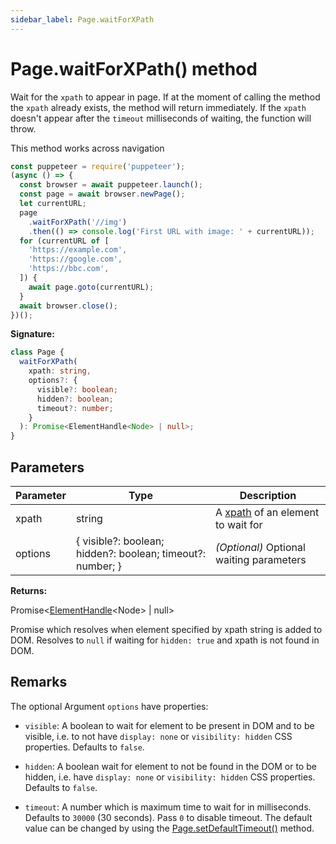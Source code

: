 ```yaml
---
sidebar_label: Page.waitForXPath
---
```


# Page.waitForXPath() method

Wait for the `xpath` to appear in page. If at the moment of calling the method the `xpath` already exists, the method will return immediately. If the `xpath` doesn't appear after the `timeout` milliseconds of waiting, the function will throw.

This method works across navigation

```ts
const puppeteer = require('puppeteer');
(async () => {
  const browser = await puppeteer.launch();
  const page = await browser.newPage();
  let currentURL;
  page
    .waitForXPath('//img')
    .then(() => console.log('First URL with image: ' + currentURL));
  for (currentURL of [
    'https://example.com',
    'https://google.com',
    'https://bbc.com',
  ]) {
    await page.goto(currentURL);
  }
  await browser.close();
})();
```

**Signature:**

```typescript
class Page {
  waitForXPath(
    xpath: string,
    options?: {
      visible?: boolean;
      hidden?: boolean;
      timeout?: number;
    }
  ): Promise<ElementHandle<Node> | null>;
}
```

## Parameters

| Parameter | Type                                                       | Description                                                                             |
| --------- | ---------------------------------------------------------- | --------------------------------------------------------------------------------------- |
| xpath     | string                                                     | A [xpath](https://developer.mozilla.org/en-US/docs/Web/XPath) of an element to wait for |
| options   | { visible?: boolean; hidden?: boolean; timeout?: number; } | <i>(Optional)</i> Optional waiting parameters                                           |

**Returns:**

Promise&lt;[ElementHandle](./puppeteer.elementhandle.md)&lt;Node&gt; \| null&gt;

Promise which resolves when element specified by xpath string is added to DOM. Resolves to `null` if waiting for `hidden: true` and xpath is not found in DOM.

## Remarks

The optional Argument `options` have properties:

- `visible`: A boolean to wait for element to be present in DOM and to be visible, i.e. to not have `display: none` or `visibility: hidden` CSS properties. Defaults to `false`.

- `hidden`: A boolean wait for element to not be found in the DOM or to be hidden, i.e. have `display: none` or `visibility: hidden` CSS properties. Defaults to `false`.

- `timeout`: A number which is maximum time to wait for in milliseconds. Defaults to `30000` (30 seconds). Pass `0` to disable timeout. The default value can be changed by using the [Page.setDefaultTimeout()](./puppeteer.page.setdefaulttimeout.md) method.

